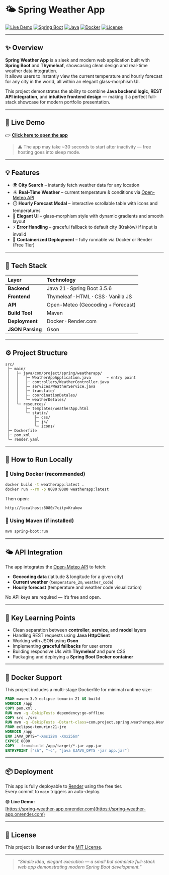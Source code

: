 # 🌤️ Spring Weather App

[![Live Demo](https://img.shields.io/badge/demo-online-brightgreen)](https://spring-weather-app.onrender.com)
[![Spring Boot](https://img.shields.io/badge/Spring%20Boot-3.5.6-brightgreen)](https://spring.io/projects/spring-boot)
[![Java](https://img.shields.io/badge/Java-21-blue)](https://openjdk.org/projects/jdk/21/)
[![Docker](https://img.shields.io/badge/Docker-ready-blue)](https://www.docker.com/)
[![License](https://img.shields.io/badge/license-MIT-lightgrey)](./LICENSE)

---

## ✨ Overview

**Spring Weather App** is a sleek and modern web application built with **Spring Boot** and **Thymeleaf**, showcasing clean design and real-time weather data integration.  
It allows users to instantly view the current temperature and hourly forecast for any city in the world, all within an elegant glass-morphism UI.

This project demonstrates the ability to combine **Java backend logic**, **REST API integration**, and **intuitive frontend design** — making it a perfect full-stack showcase for modern portfolio presentation.

---

## 🚀 Live Demo

👉 [**Click here to open the app**](https://spring-weather-app.onrender.com/?city=Krakow)

> ⚠️ The app may take ~30 seconds to start after inactivity — free hosting goes into sleep mode.

---

## 💡 Features

- 🌍 **City Search** – instantly fetch weather data for any location
- ☀️ **Real-Time Weather** – current temperature & conditions via [Open-Meteo API](https://open-meteo.com/)
- ⏱️ **Hourly Forecast Modal** – interactive scrollable table with icons and temperatures
- 💎 **Elegant UI** – glass-morphism style with dynamic gradients and smooth layout
- ⚡ **Error Handling** – graceful fallback to default city (Kraków) if input is invalid
- 🐳 **Containerized Deployment** – fully runnable via Docker or Render (Free Tier)

---

## 🧱 Tech Stack

| Layer | Technology |
|:------|:------------|
| **Backend** | Java 21 · Spring Boot 3.5.6 |
| **Frontend** | Thymeleaf · HTML · CSS · Vanilla JS |
| **API** | Open-Meteo (Geocoding + Forecast) |
| **Build Tool** | Maven |
| **Deployment** | Docker · Render.com |
| **JSON Parsing** | Gson |

---

## ⚙️ Project Structure

```text
src/
 ├─ main/
 │   ├─ java/com/project/spring/weatherapp/
 │   │   ├─ WeatherAppApplication.java       ← entry point
 │   │   ├─ controllers/WeatherController.java
 │   │   ├─ services/WeatherService.java
 │   │   ├─ translate/
 │   │   ├─ coordinationDetales/
 │   │   └─ weatherDetales/
 │   └─ resources/
 │       ├─ templates/weatherApp.html
 │       └─ static/
 │           ├─ css/
 │           ├─ js/
 │           └─ icons/
 ├─ Dockerfile
 ├─ pom.xml
 └─ render.yaml
```

---

## 🧩 How to Run Locally

### 🔸 Using Docker (recommended)
```bash
docker build -t weatherapp:latest .
docker run --rm -p 8080:8080 weatherapp:latest
```

Then open:
```
http://localhost:8080/?city=Krakow
```

### 🔸 Using Maven (if installed)
```bash
mvn spring-boot:run
```

---

## 🌤️ API Integration

The app integrates the [Open-Meteo API](https://open-meteo.com/) to fetch:
- **Geocoding data** (latitude & longitude for a given city)
- **Current weather** (`temperature_2m`, `weather_code`)
- **Hourly forecast** (temperature and weather code visualization)

No API keys are required — it’s free and open.

---

## 🧠 Key Learning Points

- Clean separation between **controller**, **service**, and **model** layers
- Handling REST requests using **Java HttpClient**
- Working with JSON using **Gson**
- Implementing **graceful fallbacks** for user errors
- Building responsive UIs with **Thymeleaf** and pure CSS
- Packaging and deploying a **Spring Boot Docker container**

---

## 🐳 Docker Support

This project includes a multi-stage Dockerfile for minimal runtime size:

```dockerfile
FROM maven:3.9-eclipse-temurin-21 AS build
WORKDIR /app
COPY pom.xml .
RUN mvn -q -DskipTests dependency:go-offline
COPY src ./src
RUN mvn -q -DskipTests -Dstart-class=com.project.spring.weatherapp.WeatherAppApplication clean package
FROM eclipse-temurin:21-jre
WORKDIR /app
ENV JAVA_OPTS="-Xms128m -Xmx256m"
EXPOSE 8080
COPY --from=build /app/target/*.jar app.jar
ENTRYPOINT ["sh", "-c", "java $JAVA_OPTS -jar app.jar"]
```

---

## 📦 Deployment

This app is fully deployable to [Render](https://render.com) using the free tier.  
Every commit to `main` triggers an auto-deploy.

🟢 **Live Demo:**  
[https://spring-weather-app.onrender.com](https://spring-weather-app.onrender.com)

---

## 🧾 License

This project is licensed under the [MIT License](./LICENSE).

---

> *“Simple idea, elegant execution — a small but complete full-stack web app demonstrating modern Spring Boot development.”*

